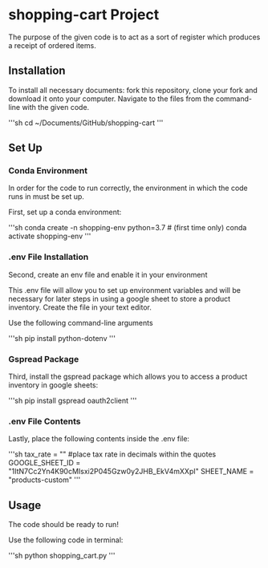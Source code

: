 # shopping-cart Project

The purpose of the given code is to act as a sort of register which produces a receipt of ordered items.

## Installation

To install all necessary documents: fork this repository, clone your fork and download it onto your computer. Navigate to the files from the command-line with the given code.

'''sh
cd ~/Documents/GitHub/shopping-cart
'''

## Set Up

### Conda Environment

In order for the code to run correctly, the environment in which the code runs in must be set up.

First, set up a conda environment:

'''sh
conda create -n shopping-env python=3.7 # (first time only)
conda activate shopping-env
'''

### .env File Installation

Second, create an env file and enable it in your environment

This .env file will allow you to set up environment variables and will be necessary for later steps in using a google sheet to store a product inventory. Create the file in your text editor.

Use the following command-line arguments

'''sh
pip install python-dotenv
'''

### Gspread Package

Third, install the gspread package which allows you to access a product inventory in google sheets:

'''sh
pip install gspread oauth2client
'''
### .env File Contents

Lastly, place the following contents inside the .env file:

'''sh
tax_rate = "" #place tax rate in decimals within the quotes
GOOGLE_SHEET_ID = "1ItN7Cc2Yn4K90cMIsxi2P045Gzw0y2JHB_EkV4mXXpI"
SHEET_NAME = "products-custom"
'''

## Usage

The code should be ready to run!

Use the following code in terminal:

'''sh
python shopping_cart.py
'''
